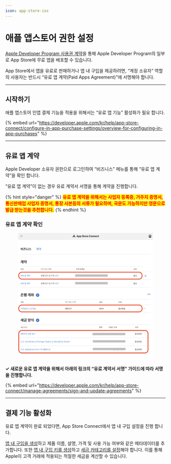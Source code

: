 ```yaml
---
icon: app-store-ios
---
```


# 애플 앱스토어 권한 설정

[Apple Developer Program 사용권 계약](https://developer.apple.com/kr/terms/)을 통해 Apple Developer Program의 일부로 App Store에 무료 앱을 배포할 수 있습니다.

App Store에서 앱을 유료로 판매하거나 앱 내 구입을 제공하려면, “계정 소유자” 역할의 사용자는 반드시 “유료 앱 계약(Paid Apps Agreement)”에 서명해야 합니다.

***

## 시작하기

애플 앱스토어 인앱 결제 기능을 적용을 위해서는 “유료 앱 기능” 활성화가 필요 합니다.

{% embed url="https://developer.apple.com/kr/help/app-store-connect/configure-in-app-purchase-settings/overview-for-configuring-in-app-purchases" %}

***

## 유료 앱 계약

Apple Developer 소유자 권한으로 로그인하여 “비즈니스” 메뉴를 통해 “유료 앱 계약”을 확인 합니다.

“유료 앱 계약”이 없는 경우 유료 계약서 서명을 통해 계약을 진행합니다.

{% hint style="danger" %}
<mark style="color:red;">**유료 앱 계약을 위해서는 사업자 등록증, 거주지 증명서, 통신판매업 사업자 증명서, 통장 사본등의 서류가 필요하며, 국문도 가능하지만 영문으로 발급 받는것을 추천합니다.**</mark>
{% endhint %}

### 유료 앱 계약 확인

<figure><img src="../../../.gitbook/assets/apple_store_setup_01.png" alt=""><figcaption></figcaption></figure>

**✓ 새로운 유료 앱 계약을 위해서 아래의 링크의 “유료 계약서 서명” 가이드에 따라 서명을 진행합니다.**

{% embed url="https://developer.apple.com/kr/help/app-store-connect/manage-agreements/sign-and-update-agreements" %}

***

## 결제 기능 활성화

유료 앱 계약이 완료 되었다면, App Store Connect에서 앱 내 구입 설정을 진행 합니다.

[앱 내 구입을 생성](https://developer.apple.com/kr/help/app-store-connect/manage-consumable-and-non-consumable-in-app-purchases/create-in-app-purchases)하고 제품 이름, 설명, 가격 및 사용 가능 여부와 같은 메타데이터를 추가합니다. 또한 [앱 내 구입 키를 생성](https://developer.apple.com/kr/help/app-store-connect/configure-in-app-purchase-settings/generate-keys-for-in-app-purchases)하고 [세금 카테고리를 설정](https://developer.apple.com/kr/help/app-store-connect/configure-in-app-purchase-settings/set-a-tax-category-for-in-app-purchases)해야 합니다. 이를 통해 Apple이 고객 거래에 적용되는 적절한 세금을 계산할 수 있습니다.
